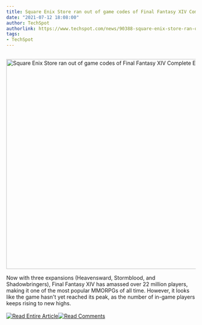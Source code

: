 ```yaml
---
title: Square Enix Store ran out of game codes of Final Fantasy XIV Complete Edition
date: "2021-07-12 18:08:00"
author: TechSpot
authorlink: https://www.techspot.com/news/90388-square-enix-store-ran-out-game-codes-final.html
tags:
- TechSpot
---
```

<a href="https://www.techspot.com/news/90388-square-enix-store-ran-out-game-codes-final.html" target="_blank"><img src="https://static.techspot.com/images2/news/ts3_thumbs/2021/07/2021-07-12-ts3_thumbs-3e0.jpg" width="800" height="560" style="padding: 15px 0" title="Square Enix Store ran out of game codes of Final Fantasy XIV Complete Edition" /></a><br />Now with three expansions (Heavensward, Stormblood, and Shadowbringers), Final Fantasy XIV has amassed over 22 million players, making it one of the most popular MMORPGs of all time. However, it looks like the game hasn't yet reached its peak, as the number of in-game players keeps rising to new highs.<br /><br /><a href="https://www.techspot.com/news/90388-square-enix-store-ran-out-game-codes-final.html"><img src="https://static.techspot.com/images/rss/rss_buttons_01.png" border="0" alt="Read Entire Article" /></a><a href="https://www.techspot.com/news/90388-square-enix-store-ran-out-game-codes-final.html#comments"><img src="https://static.techspot.com/images/rss/rss_buttons_02.png" border="0" alt="Read Comments" /></a><br /><br />